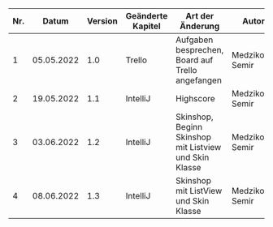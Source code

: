 | Nr. | Datum      | Version | Geänderte Kapitel | Art der  Änderung                                                                                                           | Autor            | Status |
|-----|------------|---------|-------------------|-----------------------------------------------------------------------------------------------------------------------------|------------------|--------|
| 1   | 05.05.2022 | 1.0     | Trello            | Aufgaben besprechen, Board auf Trello angefangen                                                                            | Medzikovic Semir      | iB |
| 2   | 19.05.2022 | 1.1     | IntelliJ          | Highscore | Medzikovic Semir | iB |
| 3   | 03.06.2022 | 1.2     | IntelliJ          | Skinshop, Beginn Skinshop mit Listview und Skin Klasse                                                                      | Medzikovic Semir     | iB |
| 4   | 08.06.2022 | 1.3     | IntelliJ          | Skinshop mit ListView und Skin Klasse                                                                                       | Medzikovic Semir | iB |